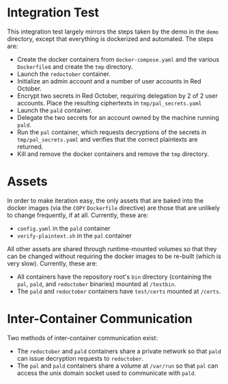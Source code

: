 Integration Test
================

This integration test largely mirrors the steps taken by the demo in the `demo`
directory, except that everything is dockerized and automated. The steps are:
* Create the docker containers from `docker-compose.yaml` and the various
  `Dockerfile`s and create the `tmp` directory.
* Launch the `redoctober` container.
* Initialize an admin account and a number of user accounts in Red October.
* Encrypt two secrets in Red October, requiring delegation by 2 of 2 user
  accounts. Place the resulting ciphertexts in `tmp/pal_secrets.yaml`
* Launch the `pald` container.
* Delegate the two secrets for an account owned by the machine running `pald`.
* Run the `pal` container, which requests decryptions of the secrets in
  `tmp/pal_secrets.yaml` and verifies that the correct plaintexts are returned.
* Kill and remove the docker containers and remove the `tmp` directory.

# Assets
In order to make iteration easy, the only assets that are baked into the docker
images (via the `COPY` `Dockerfile` directive) are those that are unlikely to
change frequently, if at all. Currently, these are:
* `config.yaml` in the `pald` container
* `verify-plaintext.sh` in the `pal` container

All other assets are shared through runtime-mounted volumes so that they can be
changed without requiring the docker images to be re-built (which is very slow).
Currently, these are:
* All containers have the repository root's `bin` directory (containing the
  `pal`, `pald`, and `redoctober` binaries) mounted at `/testbin`.
* The `pald` and `redoctober` containers have `test/certs` mounted at `/certs`.

# Inter-Container Communication
Two methods of inter-container communication exist:
* The `redoctober` and `pald` containers share a private network so that `pald`
  can issue decryption requests to `redoctober`.
* The `pal` and `pald` containers share a volume at `/var/run` so that `pal`
  can access the unix domain socket used to communicate with `pald`.
